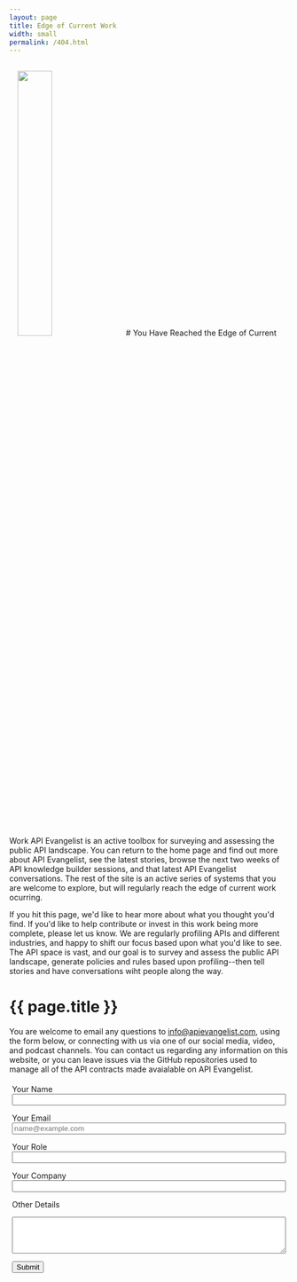 ```yaml
---
layout: page
title: Edge of Current Work
width: small
permalink: /404.html
---
```

<img src="https://kinlane-productions2.s3.us-east-1.amazonaws.com/planet-of-apes-statue-of-liberty.jpeg" width="35%" style="padding: 15px;">
# You Have Reached the Edge of Current Work
API Evangelist is an active toolbox for surveying and assessing the public API landscape. You can return to the home page and find out more about API Evangelist, see the latest stories, browse the next two weeks of API knowledge builder sessions, and that latest API Evangelist conversations. The rest of the site is an active series of systems that you are welcome to explore, but will regularly reach the edge of current work ocurring.

If you hit this page, we'd like to hear more about what you thought you'd find. If you'd like to help contribute or invest in this work being more complete, please let us know. We are regularly profiling APIs and different industries, and happy to shift our focus based upon what you'd like to see. The API space is vast, and our goal is to survey and assess the public API landscape, generate policies and rules based upon profiling--then tell stories and have conversations wiht people along the way.
  
<h1 class="fs-3 mb-5" id="rule-name-header">{{ page.title }}</h1>
<p>You are welcome to email any questions to <a href="info@apievangelist.com">info@apievangelist.com</a>, using the form below, or connecting with us via one of our social media, video, and podcast channels. You can contact us regarding any information on this website, or you can leave issues via the GitHub repositories used to manage all of the API contracts made avaialable on API Evangelist.</p>

<form action="https://formspree.io/f/mblrpwra" method="POST" name="contact" style="padding: 5px;">     
<label for="role">Your Name</label>
<input type="text" class="form-control" id="name" name="name" placeholder="" style="width: 100%;">
    
<label for="email">Your Email</label>
<input type="email" class="form-control" id="email" name="email" placeholder="name@example.com" style="width: 100%;">
        
<label for="role">Your Role</label>
<input type="text" class="form-control" id="role" name="role" placeholder="" style="width: 100%;">

<label for="company">Your Company</label>
<input type="text" class="form-control" id="company" name="company" placeholder="" style="width: 100%;">
          
<label for="other">Other Details</label>
<textarea id="other" class="form-control" name="other" rows="4" style="width: 100%;"></textarea>

<a href="#" onclick="document.contact.submit();"><button type="button" class="btn btn-primary">Submit</button></a>
</form>         